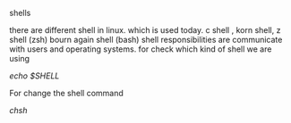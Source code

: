 
shells

there are different shell in linux. which is used today. c shell , korn shell, z shell (zsh)
    bourn again shell (bash)
shell responsibilities are communicate with users and operating systems.
for check which kind of shell we are using

*echo $SHELL*
 
For change the  shell command

*chsh*
 

